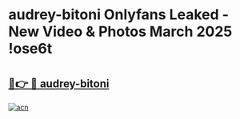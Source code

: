 # audrey-bitoni Onlyfans Leaked - New Video & Photos March 2025 !ose6t

# <h2><a href="https://8q53uh.iuczelnia.edu.pl?title=audrey-bitoni&ref=ose6t">🔗👉 🔴 audrey-bitoni</a></h2>

[![acn](https://github.com/user-attachments/assets/0f9c940e-d8b0-45ae-aac7-cd30a18b3e1c)](https://8q53uh.iuczelnia.edu.pl?title=audrey-bitoni&ref=ose6t)

